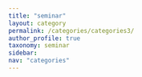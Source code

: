 ```yaml
---
title: "seminar"
layout: category
permalink: /categories/categories3/
author_profile: true
taxonomy: seminar
sidebar:
nav: "categories"
---
```

